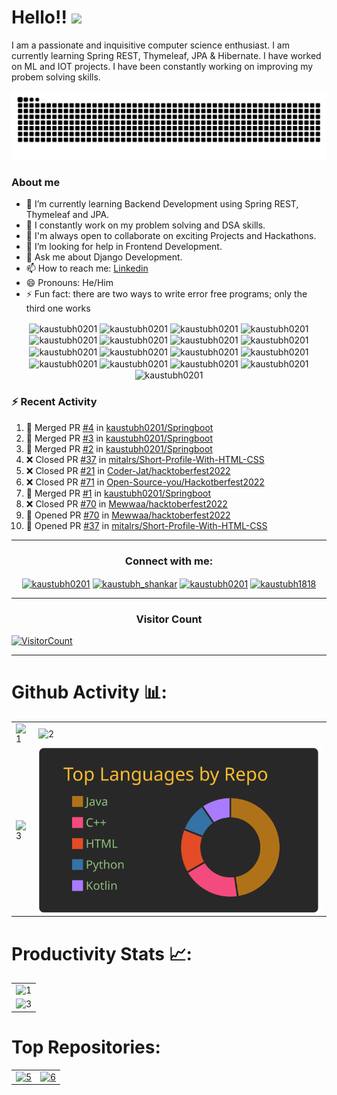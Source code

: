# Hello!! <img src="https://media.giphy.com/media/hVa6t0WpoDOk7Pxb7l/giphy.gif" width="50">
I am a passionate and inquisitive computer science enthusiast. I am currently learning Spring REST, Thymeleaf, JPA & Hibernate. I have worked on ML and IOT projects. I have been constantly working on improving my probem solving skills. 

<p align="center">
  <img src="https://github.com/kaustubh0201/kaustubh0201/raw/output/github-contribution-grid-snake.svg" alt="snake"></center>
</p>


### About me
- 🔭 I’m currently learning Backend Development using Spring REST, Thymeleaf and JPA.
- 🌱 I constantly work on my problem solving and DSA skills.
- 👯 I'm always open to collaborate on exciting Projects and Hackathons.
- 🤔 I’m looking for help in Frontend Development.
- 💬 Ask me about Django Development.
- 📫 How to reach me: [Linkedin](https://www.linkedin.com/in/kaustubh-shrivastava-999026191/)
- 😄 Pronouns: He/Him
- ⚡ Fun fact: there are two ways to write error free programs; only the third one works

<p align = "center">
<img align="center" src="https://raw.githubusercontent.com/rahuldkjain/github-profile-readme-generator/master/src/images/icons/ProgrammingLanguages/java.svg" alt="kaustubh0201" height="30" width="40" />
<img align="center" src="https://raw.githubusercontent.com/rahuldkjain/github-profile-readme-generator/master/src/images/icons/ProgrammingLanguages/python.svg" alt="kaustubh0201" height="30" width="40" />
<img align="center" src="https://raw.githubusercontent.com/rahuldkjain/github-profile-readme-generator/master/src/images/icons/ProgrammingLanguages/csharp.svg" alt="kaustubh0201" height="30" width="40" />
<img align="center" src="https://raw.githubusercontent.com/rahuldkjain/github-profile-readme-generator/master/src/images/icons/ProgrammingLanguages/cpp.svg" alt="kaustubh0201" height="30" width="40" />
<img align="center" src="https://raw.githubusercontent.com/rahuldkjain/github-profile-readme-generator/master/src/images/icons/Other/git.svg" alt="kaustubh0201" height="30" width="40" />
<img align="center" src="https://raw.githubusercontent.com/rahuldkjain/github-profile-readme-generator/master/src/images/icons/Other/linux.svg" alt="kaustubh0201" height="30" width="40" />
<img align="center" src="https://raw.githubusercontent.com/rahuldkjain/github-profile-readme-generator/master/src/images/icons/BackendDevelopment/spring.svg" alt="kaustubh0201" height="30" width="40" />
<img align="center" src="https://raw.githubusercontent.com/rahuldkjain/github-profile-readme-generator/master/src/images/icons/Framework/django.svg" alt="kaustubh0201" height="50" width="40" />
<img align="center" src="https://raw.githubusercontent.com/rahuldkjain/github-profile-readme-generator/master/src/images/icons/BaaS/firebase.svg" alt="kaustubh0201" height="30" width="40" />
<img align="center" src="https://raw.githubusercontent.com/rahuldkjain/github-profile-readme-generator/master/src/images/icons/MobileAppDevelopment/android.svg" alt="kaustubh0201" height="30" width="40" />
<img align="center" src="https://raw.githubusercontent.com/rahuldkjain/github-profile-readme-generator/master/src/images/icons/MobileAppDevelopment/kotlin.svg" alt="kaustubh0201" height="30" width="40" />
<img align="center" src="https://raw.githubusercontent.com/rahuldkjain/github-profile-readme-generator/master/src/images/icons/GameEngines/unity.svg" alt="kaustubh0201" height="30" width="40" />
<img align="center" src="https://raw.githubusercontent.com/rahuldkjain/github-profile-readme-generator/master/src/images/icons/BaaS/heroku.svg" alt="kaustubh0201" height="30" width="40" />
<img align="center" src="https://raw.githubusercontent.com/rahuldkjain/github-profile-readme-generator/master/src/images/icons/Database/mysql.svg" alt="kaustubh0201" height="30" width="40" />
<img align="center" src="https://raw.githubusercontent.com/rahuldkjain/github-profile-readme-generator/master/src/images/icons/Devops/aws.svg" alt="kaustubh0201" height="30" width="40" />
<img align="center" src="https://raw.githubusercontent.com/rahuldkjain/github-profile-readme-generator/master/src/images/icons/Database/mongodb.svg" alt="kaustubh0201" height="30" width="40" />
<img align="center" src="https://raw.githubusercontent.com/rahuldkjain/github-profile-readme-generator/master/src/images/icons/Database/sqlite.svg" alt="kaustubh0201" height="30" width="40" />


</p>

### :zap: Recent Activity

<!--START_SECTION:activity-->
1. 🎉 Merged PR [#4](https://github.com/kaustubh0201/Springboot/pull/4) in [kaustubh0201/Springboot](https://github.com/kaustubh0201/Springboot)
2. 🎉 Merged PR [#3](https://github.com/kaustubh0201/Springboot/pull/3) in [kaustubh0201/Springboot](https://github.com/kaustubh0201/Springboot)
3. 🎉 Merged PR [#2](https://github.com/kaustubh0201/Springboot/pull/2) in [kaustubh0201/Springboot](https://github.com/kaustubh0201/Springboot)
4. ❌ Closed PR [#37](https://github.com/mitalrs/Short-Profile-With-HTML-CSS/pull/37) in [mitalrs/Short-Profile-With-HTML-CSS](https://github.com/mitalrs/Short-Profile-With-HTML-CSS)
5. ❌ Closed PR [#21](https://github.com/Coder-Jat/hacktoberfest2022/pull/21) in [Coder-Jat/hacktoberfest2022](https://github.com/Coder-Jat/hacktoberfest2022)
6. ❌ Closed PR [#71](https://github.com/Open-Source-you/Hackotberfest2022/pull/71) in [Open-Source-you/Hackotberfest2022](https://github.com/Open-Source-you/Hackotberfest2022)
7. 🎉 Merged PR [#1](https://github.com/kaustubh0201/Springboot/pull/1) in [kaustubh0201/Springboot](https://github.com/kaustubh0201/Springboot)
8. ❌ Closed PR [#70](https://github.com/Mewwaa/hacktoberfest2022/pull/70) in [Mewwaa/hacktoberfest2022](https://github.com/Mewwaa/hacktoberfest2022)
9. 💪 Opened PR [#70](https://github.com/Mewwaa/hacktoberfest2022/pull/70) in [Mewwaa/hacktoberfest2022](https://github.com/Mewwaa/hacktoberfest2022)
10. 💪 Opened PR [#37](https://github.com/mitalrs/Short-Profile-With-HTML-CSS/pull/37) in [mitalrs/Short-Profile-With-HTML-CSS](https://github.com/mitalrs/Short-Profile-With-HTML-CSS)
<!--END_SECTION:activity-->

<hr>
<h3 align="center">Connect with me:</h3>
<p align="center">
<!-- <a href="" target="blank"><img align="center" src="https://raw.githubusercontent.com/rahuldkjain/github-profile-readme-generator/master/src/images/icons/Social/twitter.svg" alt="mindwrapper" height="30" width="40" /></a> -->
<!-- <a href="" target="_blank"><img align="center" src="https://raw.githubusercontent.com/rahuldkjain/github-profile-readme-generator/master/src/images/icons/Social/leet-code.svg" alt="mindwr4pper" height="30" width="40" /></a> --> 
<!-- <p align="center"> <a href="" target="_blank"><img src="https://img.shields.io/twitter/follow/mindwrapper?logo=twitter&style=for-the-badge" alt="mindwrapper" /></a> </p> -->
<a href="https://www.linkedin.com/in/kaustubh-shrivastava-999026191/" target="_blank"><img align="center" src="https://raw.githubusercontent.com/rahuldkjain/github-profile-readme-generator/master/src/images/icons/Social/linked-in-alt.svg" alt="kaustubh0201" height="30" width="40" /></a>
<a href="https://www.instagram.com/kaustubh_shankar/" target="_blank"><img align="center" src="https://raw.githubusercontent.com/rahuldkjain/github-profile-readme-generator/master/src/images/icons/Social/instagram.svg" alt="kaustubh_shankar" height="30" width="40" /></a>
<a href="https://medium.com/@kaustubh.shrivastava2019" target="_blank"><img align="center" src="https://raw.githubusercontent.com/rahuldkjain/github-profile-readme-generator/master/src/images/icons/Social/medium.svg" alt="kaustubh0201" height="30" width="40" /></a>
<a href="https://auth.geeksforgeeks.org/user/kaustubh1818/" target="_blank"><img align="center" src="https://raw.githubusercontent.com/rahuldkjain/github-profile-readme-generator/master/src/images/icons/Social/geeks-for-geeks.svg" alt="kaustubh1818" height="30" width="40" /><a>

</p>
<hr>
<h3 align="center">Visitor Count</h3>
<a href="https://profile-counter.glitch.me/{kaustubh0201}/count.svg">
  
  ![VisitorCount](https://profile-counter.glitch.me/{kaustubh0201}/count.svg)  
  
</a>
<hr>

# Github Activity 📊:

<table>
  <tr>
    <td><img src="https://github-readme-stats.vercel.app/api?username=kaustubh0201&theme=gruvbox&show_icons=true&count_private=true"  display=block width=100% height=auto  alt="1" ></td>
    <td><img src="https://github-readme-stats.vercel.app/api/top-langs/?username=kaustubh0201&theme=gruvbox&layout=compact&hide=Jupyter%20Notebook"  display=block width=100% height=auto  alt="2" ></td>
   </tr> 
   <tr>
      <td><img src="https://github-readme-streak-stats.herokuapp.com/?user=kaustubh0201&theme=gruvbox"  display=block width=100% height=auto alt="3" ></td>
     <td><img src="https://raw.githubusercontent.com/kaustubh0201/kaustubh0201/main/profile-summary-card-output/gruvbox/1-repos-per-language.svg" align="right" display=block width=100% height=auto  alt="4"  >
  </td>
  </tr>
</table>

# Productivity Stats 📈:
<table>
  <tr>
    <td><img src="https://github-profile-summary-cards.vercel.app/api/cards/profile-details?username=kaustubh0201&theme=gruvbox"  display=block width=100% height=auto  alt="1" ></td>
   </tr> 
   <tr>
      <td><img src="https://activity-graph.herokuapp.com/graph?username=kaustubh0201&bg_color=1a1b27&color=be90f2&line=638fda&point=35aea1&area=true"  display=block width=100% height=auto alt="3" ></td>
  </td>
  </tr>
</table>

# Top Repositories:
<table>
  <tr>
    <td><a href = "https://github.com/kaustubh0201/University-Finder"><img src = "https://github-readme-stats.vercel.app/api/pin/?username=kaustubh0201&repo=University-Finder&theme=gruvbox" display = block width = 100% height auto alt = "5"></a></td>
    <td><a href = "https://github.com/kaustubh0201/TowerDefenseGame"><img src = "https://github-readme-stats.vercel.app/api/pin/?username=kaustubh0201&repo=TowerDefenseGame&theme=gruvbox" display = block width = 100% height auto alt = "6"></a></td>
  </tr>
</table>
